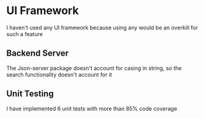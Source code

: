 # UI Framework

I haven't used any UI framework because using any would be an overkill for such a feature

## Backend Server

The Json-server package doesn't account for casing in string, so the search functionality doesn't account for it

## Unit Testing

I have implemented 6 unit tests with more than 85% code coverage